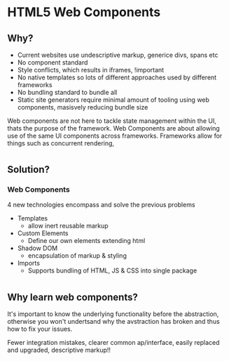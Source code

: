 
# HTML5 Web Components

## Why?

- Current websites use undescriptive markup, generice divs, spans etc
- No component standard
- Style conflicts, which results in iframes, !important
- No native templates so lots of different approaches used by different frameworks
- No bundling standard to bundle all
- Static site generators require minimal amount of tooling using web components, masisvely reducing bundle size

Web components are not here to tackle state management within the UI, thats the purpose of the framework. Web Components are about allowing use of the same UI components across frameworks.
Frameworks allow for things such as concurrent rendering, 

#
## Solution?
### **Web Components**

4 new technologies encompass and solve the previous problems

- Templates
	- allow inert reusable markup
- Custom Elements
	- Define our own elements extending html
- Shadow DOM
	- encapsulation of markup & styling
- Imports
	- Supports bundling of HTML, JS & CSS into single package

#
## Why learn web components?

It's important to know the underlying functionality before the  abstraction, otherwise you won't undertsand why the avstraction has broken and thus how to fix your issues.

Fewer integration mistakes, clearer common ap/interface, easily replaced and upgraded, descriptive markup!!
